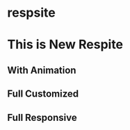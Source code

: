 # respsite
<h1>This is New Respite</h1>
<h2>With Animation</h2>
<h2>Full Customized</h2>
<h2>Full Responsive</h2>
